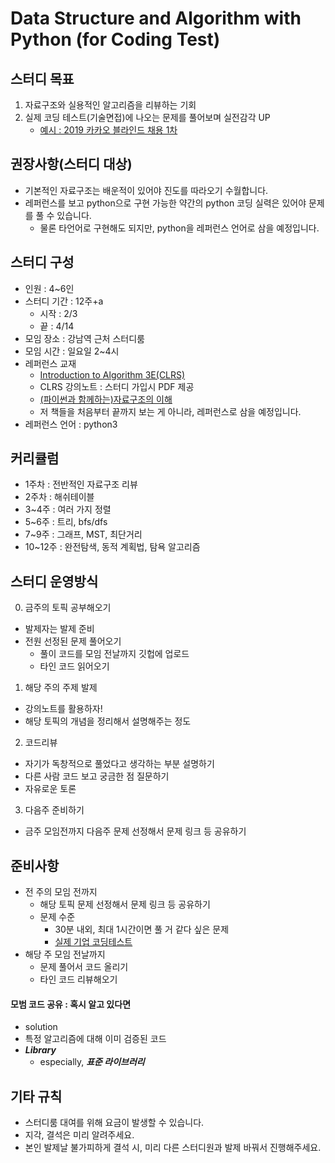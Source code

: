 # Data Structure and Algorithm with Python (for Coding Test)

## 스터디 목표

1. 자료구조와 실용적인 알고리즘을 리뷰하는 기회
2. 실제 코딩 테스트(기술면접)에 나오는 문제를 풀어보며 실전감각 UP
    - [예시 : 2019 카카오 블라인드 채용 1차](http://tech.kakao.com/2018/09/21/kakao-blind-recruitment-for2019-round-1/)

## 권장사항(스터디 대상)

- 기본적인 자료구조는 배운적이 있어야 진도를 따라오기 수월합니다.
- 레퍼런스를 보고 python으로 구현 가능한 약간의 python 코딩 실력은 있어야 문제를 풀 수 있습니다.
  - 물론 타언어로 구현해도 되지만, python을 레퍼런스 언어로 삼을 예정입니다.

## 스터디 구성

- 인원 : 4~6인
- 스터디 기간 : 12주+a
  - 시작 : 2/3
  - 끝 : 4/14
- 모임 장소 : 강남역 근처 스터디룸
- 모임 시간 : 일요일  2~4시
- 레퍼런스 교재
  - [Introduction to Algorithm 3E(CLRS)](http://www.kyobobook.co.kr/product/detailViewKor.laf?ejkGb=KOR&mallGb=KOR&barcode=9791156641131&orderClick=LEA&Kc=)
  - CLRS 강의노트 : 스터디 가입시 PDF 제공
  - [(파이썬과 함께하는)자료구조의 이해](http://www.kyobobook.co.kr/product/detailViewKor.laf?ejkGb=KOR&mallGb=KOR&barcode=9788970509402&orderClick=LET&Kc=)
  - 저 책들을 처음부터 끝까지 보는 게 아니라, 레퍼런스로 삼을 예정입니다.
- 레퍼런스 언어 : python3

## 커리큘럼

- 1주차 : 전반적인 자료구조 리뷰
- 2주차 : 해쉬테이블
- 3~4주 : 여러 가지 정렬
- 5~6주 : 트리, bfs/dfs
- 7~9주 : 그래프, MST, 최단거리
- 10~12주 : 완전탐색, 동적 계획법, 탐욕 알고리즘

## 스터디 운영방식

0. 금주의 토픽 공부해오기
  - 발제자는 발제 준비
  - 전원 선정된 문제 풀어오기
    - 풀이 코드를 모임 전날까지 깃헙에 업로드
    - 타인 코드 읽어오기
1. 해당 주의 주제 발제
  - 강의노트를 활용하자!
  - 해당 토픽의 개념을 정리해서 설명해주는 정도
2. 코드리뷰
  - 자기가 독창적으로 풀었다고 생각하는 부분 설명하기
  - 다른 사람 코드 보고 궁금한 점 질문하기
  - 자유로운 토론
3. 다음주 준비하기
  - 금주 모임전까지 다음주 문제 선정해서 문제 링크 등 공유하기

## 준비사항

- 전 주의 모임 전까지
  - 해당 토픽 문제 선정해서 문제 링크 등 공유하기
  - 문제 수준
    - 30분 내외, 최대 1시간이면 풀 거 같다 싶은 문제
    - [실제 기업 코딩테스트](http://tech.kakao.com/2018/09/21/kakao-blind-recruitment-for2019-round-1/)
- 해당 주 모임 전날까지
  - 문제 풀어서 코드 올리기
  - 타인 코드 리뷰해오기

#### 모범 코드 공유 : 혹시 알고 있다면

- solution
- 특정 알고리즘에 대해 이미 검증된 코드
- ***Library***
  - especially, ***표준 라이브러리***

## 기타 규칙

- 스터디룸 대여를 위해 요금이 발생할 수 있습니다.
- 지각, 결석은 미리 알려주세요.
- 본인 발제날 불가피하게 결석 시, 미리 다른 스터디원과 발제 바꿔서 진행해주세요.
